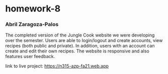 # homework-8

### Abril Zaragoza-Palos

The completed version of the Jungle Cook website we were developing over the semester. Users are able to login/logout and create accounts, view recipes (both public and private). In addition, users with an account can create and edit their own recipes. The website is responsive and also features user feedback.

link to live project: https://n315-azp-fa21.web.app

